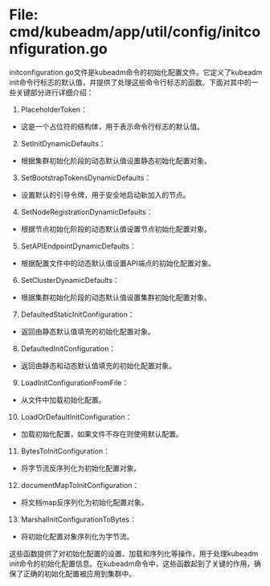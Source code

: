 # File: cmd/kubeadm/app/util/config/initconfiguration.go

initconfiguration.go文件是kubeadm命令的初始化配置文件。它定义了kubeadm init命令行标志的默认值，并提供了处理这些命令行标志的函数。下面对其中的一些关键部分进行详细介绍：

1. PlaceholderToken：
  - 这是一个占位符的结构体，用于表示命令行标志的默认值。

2. SetInitDynamicDefaults：
  - 根据集群初始化阶段的动态默认值设置静态初始化配置对象。

3. SetBootstrapTokensDynamicDefaults：
  - 设置默认的引导令牌，用于安全地启动新加入的节点。

4. SetNodeRegistrationDynamicDefaults：
  - 根据节点初始化阶段的动态默认值设置节点初始化配置对象。

5. SetAPIEndpointDynamicDefaults：
  - 根据配置文件中的动态默认值设置API端点的初始化配置对象。

6. SetClusterDynamicDefaults：
  - 根据集群初始化阶段的动态默认值设置集群初始化配置对象。

7. DefaultedStaticInitConfiguration：
  - 返回由静态默认值填充的初始化配置对象。

8. DefaultedInitConfiguration：
  - 返回由静态和动态默认值填充的初始化配置对象。

9. LoadInitConfigurationFromFile：
  - 从文件中加载初始化配置。

10. LoadOrDefaultInitConfiguration：
  - 加载初始化配置，如果文件不存在则使用默认配置。

11. BytesToInitConfiguration：
  - 将字节流反序列化为初始化配置对象。

12. documentMapToInitConfiguration：
  - 将文档map反序列化为初始化配置对象。

13. MarshalInitConfigurationToBytes：
  - 将初始化配置对象序列化为字节流。

这些函数提供了对初始化配置的设置、加载和序列化等操作，用于处理kubeadm init命令的初始化配置信息。在kubeadm命令中，这些函数起到了关键的作用，确保了正确的初始化配置被应用到集群中。

